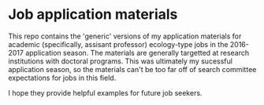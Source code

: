 # Job application materials
This repo contains the 'generic' versions of my application materials for academic (specifically, assisant professor) ecology-type jobs in the 2016-2017 application season. The materials are generally targetted at research institutions with doctoral programs. This was ultimately my sucessful application season, so the materials can't be too far off of search committee expectations for jobs in this field.

 I hope they provide helpful examples for future job seekers.

